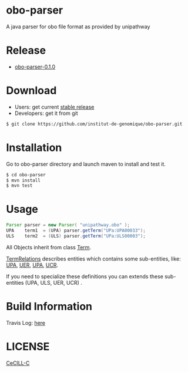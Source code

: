 obo-parser
==========

A java parser for obo file format as provided by unipathway

Release
=======

- [obo-parser-0.1.0](https://github.com/institut-de-genomique/obo-parser/tree/obo-parser-0.1.0)

Download
========

- Users: get current [stable release](https://github.com/institut-de-genomique/obo-parser/archive/v0.1.0.zip)
- Developers: get it from git


```bash
$ git clone https://github.com/institut-de-genomique/obo-parser.git
````

Installation
============

Go to obo-parser directory and launch maven to install and test it.

```bash
$ cd obo-parser
$ mvn install
$ mvn test
```

Usage
=====

````java
Parser parser = new Parser( "unipathway.obo" );
UPA    term1  = (UPA) parser.getTerm("UPa:UPA00033");
ULS    term2  = (ULS) parser.getTerm("UPa:ULS00003");
````

All Objects inherit from class [Term](src/main/java/fr/cea/ig/obo/model/Term.java).

[TermRelations](src/main/java/fr/cea/ig/obo/model/Term.java) describes entities which contains some sub-entities, like: [UPA](src/main/java/fr/cea/ig/obo/model/UPA.java), [UER](src/main/java/fr/cea/ig/obo/model/ULS.java), [UPA](src/main/java/fr/cea/ig/obo/model/UER.java), [UCR](src/main/java/fr/cea/ig/obo/model/UCR.java).

If you need to specialize these definitions you can extends these sub-entities (UPA, ULS, UER, UCR) .


Build Information
=================

Travis Log: [here](https://travis-ci.org/institut-de-genomique/obo-parser)

LICENSE
=======

[CeCILL-C](LICENSE)